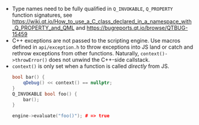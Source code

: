 - Type names need to be fully qualified in `Q_INVOKABLE`, `Q_PROPERTY` function signatures, see https://wiki.qt.io/How_to_use_a_C_class_declared_in_a_namespace_with_Q_PROPERTY_and_QML and https://bugreports.qt.io/browse/QTBUG-15459
- C++ exceptions are not passed to the scripting engine. Use macros defined in `api/exception.h` to throw exceptions into JS land or catch and rethrow exceptions from other functions. Naturally, `context()->throwError()` does not unwind the C++-side callstack.
- `context()` is only set when a function is called *directly* from JS.
   ```c++
   bool bar() {
       qDebug() << context() == nullptr;
   }
   Q_INVOKABLE bool foo() {
       bar();
   }

   engine->evaluate("foo()"); # => true
   ```